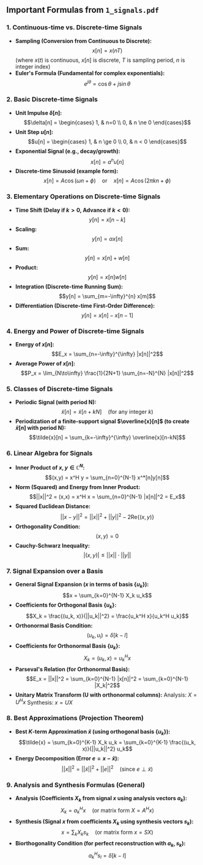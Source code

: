 <script src="https://cdn.jsdelivr.net/npm/katex@0.16.0/dist/katex.min.js"></script>
<script src="https://cdn.jsdelivr.net/npm/katex@0.16.0/dist/contrib/auto-render.min.js"></script>
<link rel="stylesheet" href="https://cdn.jsdelivr.net/npm/katex@0.16.0/dist/katex.min.css">
<script>
  document.addEventListener("DOMContentLoaded", function () {
    renderMathInElement(document.body, {
      delimiters: [
        {left: "$$", right: "$$", display: true},
        {left: "$", right: "$", display: false}
      ]
    });
  });
</script>

## Important Formulas from `1_signals.pdf`

### 1. Continuous-time vs. Discrete-time Signals
* **Sampling (Conversion from Continuous to Discrete):**
    $$x[n] = x(nT)$$
    (where $x(t)$ is continuous, $x[n]$ is discrete, $T$ is sampling period, $n$ is integer index)
* **Euler's Formula (Fundamental for complex exponentials):**
    $$e^{j\theta} = \cos\theta + j\sin\theta$$

### 2. Basic Discrete-time Signals
* **Unit Impulse $\delta[n]$:**
    $$\delta[n] = \begin{cases} 1, & n=0 \\ 0, & n \ne 0 \end{cases}$$
* **Unit Step $u[n]$:**
    $$u[n] = \begin{cases} 1, & n \ge 0 \\ 0, & n < 0 \end{cases}$$
* **Exponential Signal (e.g., decay/growth):**
    $$x[n] = a^n u[n]$$
* **Discrete-time Sinusoid (example form):**
    $$x[n] = A \cos(\omega n + \phi) \quad \text{or} \quad x[n] = A \cos(2\pi k n + \phi)$$

### 3. Elementary Operations on Discrete-time Signals
* **Time Shift (Delay if $k>0$, Advance if $k<0$):**
    $$y[n] = x[n-k]$$
* **Scaling:**
    $$y[n] = \alpha x[n]$$
* **Sum:**
    $$y[n] = x[n] + w[n]$$
* **Product:**
    $$y[n] = x[n]w[n]$$
* **Integration (Discrete-time Running Sum):**
    $$y[n] = \sum_{m=-\infty}^{n} x[m]$$
* **Differentiation (Discrete-time First-Order Difference):**
    $$y[n] = x[n] - x[n-1]$$

### 4. Energy and Power of Discrete-time Signals
* **Energy of $x[n]$:**
    $$E_x = \sum_{n=-\infty}^{\infty} |x[n]|^2$$
* **Average Power of $x[n]$:**
    $$P_x = \lim_{N\to\infty} \frac{1}{2N+1} \sum_{n=-N}^{N} |x[n]|^2$$

### 5. Classes of Discrete-time Signals
* **Periodic Signal (with period N):**
    $$\tilde{x}[n] = \tilde{x}[n+kN] \quad (\text{for any integer } k)$$
* **Periodization of a finite-support signal $\overline{x}[n]$ (to create $\tilde{x}[n]$ with period N):**
    $$\tilde{x}[n] = \sum_{k=-\infty}^{\infty} \overline{x}[n-kN]$$

### 6. Linear Algebra for Signals
* **Inner Product of $x, y \in \mathbb{C}^N$:**
    $$(x,y) = x^H y = \sum_{n=0}^{N-1} x^*[n]y[n]$$
* **Norm (Squared) and Energy from Inner Product:**
    $$||x||^2 = (x,x) = x^H x = \sum_{n=0}^{N-1} |x[n]|^2 = E_x$$
* **Squared Euclidean Distance:**
    $$||x-y||^2 = ||x||^2 + ||y||^2 - 2\text{Re}\{(x,y)\}$$
* **Orthogonality Condition:**
    $$(x,y) = 0$$
* **Cauchy-Schwarz Inequality:**
    $$|(x,y)| \le ||x|| \cdot ||y||$$

### 7. Signal Expansion over a Basis
* **General Signal Expansion ($x$ in terms of basis $\{u_k\}$):**
    $$x = \sum_{k=0}^{N-1} X_k u_k$$
* **Coefficients for Orthogonal Basis $\{u_k\}$:**
    $$X_k = \frac{(u_k, x)}{||u_k||^2} = \frac{u_k^H x}{u_k^H u_k}$$
* **Orthonormal Basis Condition:**
    $$(u_k, u_l) = \delta[k-l]$$
* **Coefficients for Orthonormal Basis $\{u_k\}$:**
    $$X_k = (u_k, x) = u_k^H x$$
* **Parseval's Relation (for Orthonormal Basis):**
    $$E_x = ||x||^2 = \sum_{k=0}^{N-1} |x[n]|^2 = \sum_{k=0}^{N-1} |X_k|^2$$
* **Unitary Matrix Transform (U with orthonormal columns):**
    Analysis: $X = U^H x$
    Synthesis: $x = U X$

### 8. Best Approximations (Projection Theorem)
* **Best $K$-term Approximation $\tilde{x}$ (using orthogonal basis $\{u_k\}$):**
    $$\tilde{x} = \sum_{k=0}^{K-1} X_k u_k = \sum_{k=0}^{K-1} \frac{(u_k, x)}{||u_k||^2} u_k$$
* **Energy Decomposition (Error $e = x - \tilde{x}$):**
    $$||x||^2 = ||\tilde{x}||^2 + ||e||^2 \quad (\text{since } e \perp \tilde{x})$$

### 9. Analysis and Synthesis Formulas (General)
* **Analysis (Coefficients $X_k$ from signal $x$ using analysis vectors $a_k$):**
    $$X_k = a_k^H x \quad (\text{or matrix form } X = A^H x)$$
* **Synthesis (Signal $x$ from coefficients $X_k$ using synthesis vectors $s_k$):**
    $$x = \sum_k X_k s_k \quad (\text{or matrix form } x = S X)$$
* **Biorthogonality Condition (for perfect reconstruction with $a_k, s_k$):**
    $$a_k^H s_l = \delta[k-l]$$